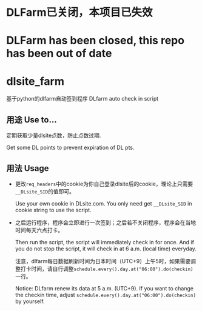 # DLFarm已关闭，本项目已失效
# DLFarm has been closed, this repo has been out of date

# dlsite_farm

基于python的dlfarm自动签到程序
DLfarm auto check in script

## 用途 Use to...
定期获取少量dlsite点数，防止点数过期.

Get some DL points to prevent expiration of DL pts.

## 用法 Usage
* 更改`req_headers`中的cookie为你自己登录dlsite后的cookie，理论上只需要`__DLsite_SID`的值即可。

  Use your own cookie in DLsite.com. You only need get `__DLsite_SID` in cookie string to use the script.

* 之后运行程序，程序会立即进行一次签到；之后若不关闭程序，程序会在当地时间每天六点打卡。

  Then run the script, the script will immediately check in for once. And if you do not stop the script, it will check in at 6 a.m. (local time) everyday.

  注意，dlfarm每日数据刷新时间为日本时间（UTC+9）上午5时，如果需要调整打卡时间，请自行调整`schedule.every().day.at("06:00").do(checkin)`一行。

  Notice: DLfarm renew its data at 5 a.m. (UTC+9). If you want to change the checkin time, adjust `schedule.every().day.at("06:00").do(checkin)` by yourself.
